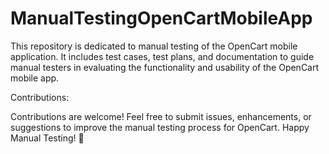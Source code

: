# ManualTestingOpenCartMobileApp
This repository is dedicated to manual testing of the OpenCart mobile application. 
It includes test cases, test plans, and documentation to guide manual testers in evaluating the functionality and usability of the OpenCart mobile app.


Contributions:

Contributions are welcome! Feel free to submit issues, enhancements, or suggestions to improve the manual testing process for OpenCart. 
Happy Manual Testing! 🚀
